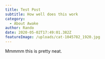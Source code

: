 ```yaml
---
title: Test Post
subtitle: How well does this work
category:
  - About Awake
author: Rando
date: 2020-05-02T17:49:01.382Z
featureImage: /uploads/cat-1045782_1920.jpg
---
```

Mmmmm this is pretty neat.